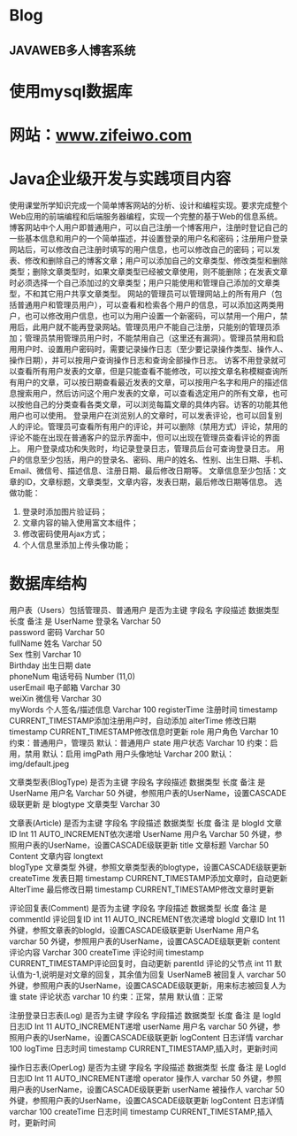 # Blog
## JAVAWEB多人博客系统
# 使用mysql数据库
# 网站：www.zifeiwo.com

# Java企业级开发与实践项目内容
   使用课堂所学知识完成一个简单博客网站的分析、设计和编程实现。要求完成整个Web应用的前端编程和后端服务器编程，实现一个完整的基于Web的信息系统。
   博客网站中个人用户即普通用户，可以自己注册一个博客用户，注册时登记自己的一些基本信息和用户的一个简单描述，并设置登录的用户名和密码；注册用户登录网站后，可以修改自己注册时填写的用户信息，也可以修改自己的密码；可以发表、修改和删除自己的博客文章；用户可以添加自己的文章类型、修改类型和删除类型；删除文章类型时，如果文章类型已经被文章使用，则不能删除；在发表文章时必须选择一个自己添加过的文章类型；用户只能使用和管理自己添加的文章类型，不和其它用户共享文章类型。
   网站的管理员可以管理网站上的所有用户（包括普通用户和管理员用户），可以查看和检索各个用户的信息，可以添加这两类用户，也可以修改用户信息，也可以为用户设置一个新密码，可以禁用一个用户，禁用后，此用户就不能再登录网站。管理员用户不能自己注册，只能别的管理员添加；管理员禁用管理员用户时，不能禁用自己（这里还有漏洞）。管理员禁用和启用用户时、设置用户密码时，需要记录操作日志（至少要记录操作类型、操作人、操作日期），并可以按用户查询操作日志和查询全部操作日志。
   访客不用登录就可以查看所有用户发表的文章，但是只能查看不能修改，可以按文章名称模糊查询所有用户的文章，可以按日期查看最近发表的文章，可以按用户名字和用户的描述信息搜索用户，然后访问这个用户发表的文章，可以查看选定用户的所有文章，也可以按他自己的分类查看各类文章，可以浏览每篇文章的具体内容。访客的功能其他用户也可以使用。
   登录用户在浏览别人的文章时，可以发表评论，也可以回复别人的评论。管理员可查看所有用户的评论，并可以删除（禁用方式）评论，禁用的评论不能在出现在普通客户的显示界面中，但可以出现在管理员查看评论的界面上。
   用户登录成功和失败时，均记录登录日志，管理员后台可查询登录日志。
   用户的信息至少包括，用户的登录名、密码、用户的姓名、性别、出生日期、手机、Email、微信号、描述信息、注册日期、最后修改日期等。
   文章信息至少包括：文章的ID，文章标题，文章类型，文章内容，发表日期，最后修改日期等信息。
选做功能：
1. 登录时添加图片验证码；
2. 文章内容的输入使用富文本组件；
3. 修改密码使用Ajax方式；
4. 个人信息里添加上传头像功能；

# 数据库结构
用户表（Users）包括管理员、普通用户
是否为主键	字段名	字段描述	数据类型	长度	备注
是	UserName	登录名	Varchar	50	
	password	密码	Varchar	50	
	fullName	姓名	Varchar	50	
	Sex	性别	Varchar	10	
	Birthday	出生日期	date		
	phoneNum	电话号码	Number	(11,0)	
	userEmail	电子邮箱	Varchar	30	
	weiXin	微信号	Varchar	30	
	myWords	个人签名/描述信息	Varchar	100	
	registerTime	注册时间	timestamp		CURRENT_TIMESTAMP添加注册用户时，自动添加
	alterTime	修改日期	timestamp		CURRENT_TIMESTAMP修改信息时更新
	role	用户角色	Varchar	10	约束：普通用户，管理员
默认：普通用户
	state	用户状态	Varchar	10	约束：启用，禁用
默认：启用
	imgPath	用户头像地址	Varchar	200	默认：img/default.jpeg


文章类型表(BlogType)
是否为主键	字段名	字段描述	数据类型	长度	备注
是	UserName	用户名	Varchar	50	外键，参照用户表的UserName，设置CASCADE级联更新
是	blogtype	文章类型	Varchar	30	


文章表(Article)
是否为主键	字段名	字段描述	数据类型	长度	备注
是	blogId	文章ID	Int	11	AUTO_INCREMENT依次递增
	UserName	用户名	Varchar	50	外键，参照用户表的UserName，设置CASCADE级联更新
	title	文章标题	Varchar	50	
	Content	文章内容	longtext		
	blogType	文章类型			外键，参照文章类型表的blogtype，设置CASCADE级联更新
	createTime	发表日期	timestamp		CURRENT_TIMESTAMP添加文章时，自动更新
	AlterTime	最后修改日期	timestamp		CURRENT_TIMESTAMP修改文章时更新



评论回复表(Comment)
是否为主键	字段名	字段描述	数据类型	长度	备注
是	commentId	评论回复ID	int	11	AUTO_INCREMENT依次递增
	blogId	文章ID	Int	11	外键，参照文章表的blogId，设置CASCADE级联更新
	UserName	用户名	varchar	50	外键，参照用户表的UserName，设置CASCADE级联更新
	content	评论内容	Varchar	300	
	createTime	评论时间	timestamp		CURRENT_TIMESTAMP评论回复时，自动更新
	parentId	评论的父节点	int	11	默认值为-1,说明是对文章的回复，其余值为回复
	UserNameB	被回复人	varchar	50	外键，参照用户表的UserName，设置CASCADE级联更新，用来标志被回复人为谁
	state	评论状态	varchar	10	约束：正常，禁用
默认值：正常


注册登录日志表(Log)
是否为主键	字段名	字段描述	数据类型	长度	备注
是	logId	日志ID	Int	11	AUTO_INCREMENT递增
	userName	用户名	varchar	50	外键，参照用户表的UserName，设置CASCADE级联更新
	logContent	日志详情	varchar	100	
	logTime	日志时间	timestamp		CURRENT_TIMESTAMP,插入时，更新时间


操作日志表(OperLog)
是否为主键	字段名	字段描述	数据类型	长度	备注
是	LogId	日志ID	Int	11	AUTO_INCREMENT递增
	operator	操作人	varchar	50	外键，参照用户表的UserName，设置CASCADE级联更新
	userName	被操作人	varchar	50	外键，参照用户表的UserName，设置CASCADE级联更新
	logContent	日志详情	varchar	100	
	createTime	日志时间	timestamp		CURRENT_TIMESTAMP,插入时，更新时间

